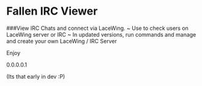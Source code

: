 # Fallen IRC Viewer
###View IRC Chats and connect via LaceWing.
~ Use to check users on LaceWing server or IRC
~ In updated versions, run commands and manage and create your own LaceWing / IRC Server

Enjoy

0.0.0.0.1

(Its that early in dev :P)
